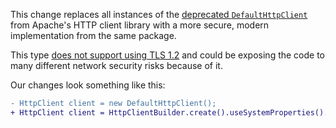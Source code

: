 This change replaces all instances of the [deprecated `DefaultHttpClient`](https://hc.apache.org/httpcomponents-client-4.5.x/current/httpclient/apidocs/org/apache/http/impl/client/DefaultHttpClient.html) from Apache's HTTP client library with a more secure, modern implementation from the same package. 

 This type [does not support using TLS 1.2](https://find-sec-bugs.github.io/bugs.htm#DEFAULT_HTTP_CLIENT) and could be exposing the code to many different network security risks because of it.

Our changes look something like this:

```diff
- HttpClient client = new DefaultHttpClient();
+ HttpClient client = HttpClientBuilder.create().useSystemProperties().build();
```

